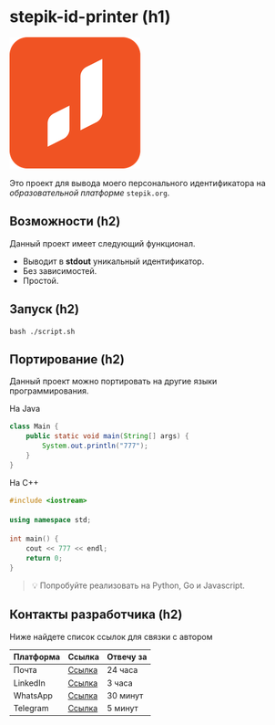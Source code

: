 
# stepik-id-printer (h1)

![Jusan_logo](/image.png)

Это проект для вывода моего персонального идентификатора на *образовательной платформе* `stepik.org`.


## Возможности (h2)

Данный проект имеет следующий функционал.

- Выводит в **stdout** уникальный идентификатор.
- Без зависимостей.
- Простой.

## Запуск (h2)

```
bash ./script.sh
```
## Портирование (h2)

Данный проект можно портировать на другие языки программирования.

На Java

```java
class Main {
    public static void main(String[] args) {
        System.out.println("777");
    }
}
```

На C++

```C++
#include <iostream>

using namespace std;

int main() {
    cout << 777 << endl;
    return 0;
}
```

> :bulb: Попробуйте реализовать на Python, Go и Javascript.

## Контакты разработчика (h2)

Ниже найдете список ссылок для связки с автором

| **Платформа** | **Ссылка** | **Отвечу за** |
| --------- | ------ | --------- |
| Почта     | [Ссылка](https://github.com/Bakhtis) | 24 часа   |
| LinkedIn  | [Ссылка](https://www.linkedin.com/in/bakhtiyar-shokobayev-b1730729) | 3 часа    |
| WhatsApp  | [Ссылка](https://github.com/Bakhtis) | 30 минут  |
| Telegram  | [Ссылка](https://t.me/Shokobayev) | 5 минут   |
